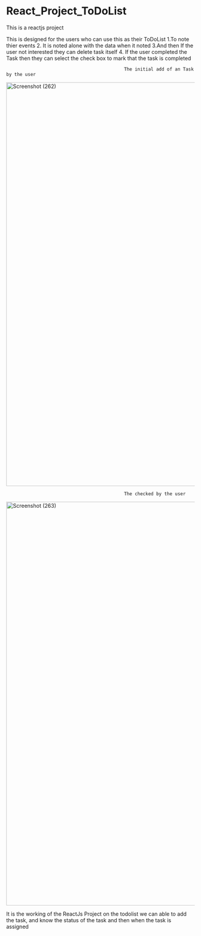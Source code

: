 # React_Project_ToDoList
This is a reactjs project

This is designed for the users who can use this as their ToDoList 
  1.To note thier events
  2. It is noted alone with the data when it noted 
  3.And then If the user not interested they can delete task itself
  4. If the user completed the Task then they can select the check box to mark that the task is completed


                                                The initial add of an Task by the user 
  
  <img width="1920" height="1080" alt="Screenshot (262)" src="https://github.com/user-attachments/assets/4f0ae42a-4e25-4a8a-9ee8-c280be6a5d34" />


                                                The checked by the user 

  
<img width="1920" height="1080" alt="Screenshot (263)" src="https://github.com/user-attachments/assets/ffcbe346-49bc-4e3c-b0c9-6df60bf7c833" />


It is the working of the ReactJs Project on the todolist
we can able to add the task, and know the status of the task and then when the task is assigned 


  
  
  

